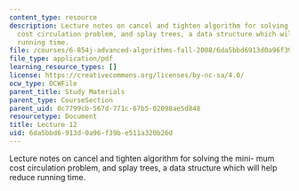 ```yaml
---
content_type: resource
description: Lecture notes on cancel and tighten algorithm for solving the mini- mum
  cost circulation problem, and splay trees, a data structure which will help reduce
  running time.
file: /courses/6-854j-advanced-algorithms-fall-2008/6da5bbd6913d0a96f39be511a320b26d_lect10_24.pdf
file_type: application/pdf
learning_resource_types: []
license: https://creativecommons.org/licenses/by-nc-sa/4.0/
ocw_type: OCWFile
parent_title: Study Materials
parent_type: CourseSection
parent_uid: 0c7799cb-567d-771c-67b5-02098ae5d848
resourcetype: Document
title: Lecture 12
uid: 6da5bbd6-913d-0a96-f39b-e511a320b26d
---
```

Lecture notes on cancel and tighten algorithm for solving the mini- mum cost circulation problem, and splay trees, a data structure which will help reduce running time.